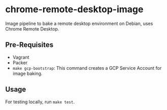 # chrome-remote-desktop-image

Image pipeline to bake a remote desktop environment
on Debian, uses Chrome Remote Desktop.

## Pre-Requisites

- Vagrant
- Packer
- `make gcp-bootstrap`: This command creates a GCP Service
  Account for image baking.

## Usage

For testing locally, run `make test`.